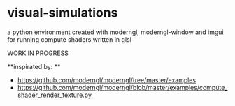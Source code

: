 # visual-simulations
a python environment created with moderngl, moderngl-window and imgui for running compute shaders written in glsl

WORK IN PROGRESS

**inspirated by: **
- https://github.com/moderngl/moderngl/tree/master/examples
- https://github.com/moderngl/moderngl/blob/master/examples/compute_shader_render_texture.py
